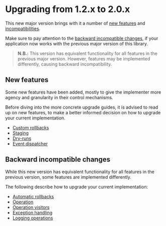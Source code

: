 # Upgrading from 1.2.x to 2.0.x

This new major version brings with it a number of [new features](#new-features)
and [incompatibilities](#backward-incompatible-changes).

Make sure to pay attention to the
[backward incompatible changes](#backward-incompatible-changes), if your
application now works with the previous major version of this library.

> **N.B.:** This version has equivalent functionality for all features in the
> previous major version. However, features may be implemented differently,
> causing backward incompatibility.

## New features

Some new features have been added, mostly to give the implementer more agency
and granularity in their control mechanisms.

Before diving into the more concrete upgrade guides, it is advised to read up on
new features, to make a better informed decision on how to upgrade your current
implementation.

- [Custom rollbacks](2.0/operation-handler.md)
- [Staging](2.0/transaction.md#staging)
- [Dry-runs](2.0/transaction.md#dry-runs)
- [Event dispatcher](2.0/event-dispatcher.md)

## Backward incompatible changes

While this new version has equivalent functionality for all features in the
previous version, some features are implemented differently.

The following describe how to upgrade your current implementation:

- [Automatic rollbacks](2.0/transaction.md#rollbacks)
- [Operation](2.0/custom-operation.md)
- [Operation visitors](2.0/custom-visitor.md)
- [Exception handling](2.0/exceptions.md)
- [Logging operations](2.0/log-visitor.md)

